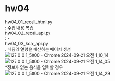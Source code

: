 # hw04
hw04_01_recall_html.py  
: 수업 내용 복습  
hw04_02_recall_api.py  
: -  
hw04_03_kcal_api.py  
: 식픔의 열량을 계산하는 페이지 생성  
![127 0 0 1_5000 - Chrome 2024-09-21 오전 1_10_14](https://github.com/user-attachments/assets/1633d41b-bba2-4a4e-836a-268f793243ae)  
![127 0 0 1_5000 - Chrome 2024-09-21 오전 1_14_05](https://github.com/user-attachments/assets/7fcaa889-f3bb-486e-b2e5-0f81da3b1371)  
*정보가 없는 음식을 입력할 경우
![127 0 0 1_5000 - Chrome 2024-09-21 오전 1_14_29](https://github.com/user-attachments/assets/e684da8c-73ea-4b57-9dec-fbdc51bc36c6)  
